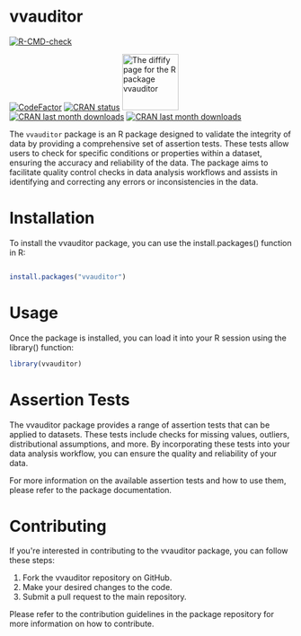 # vvauditor 

  <!-- badges: start -->
  [![R-CMD-check](https://github.com/vusaverse/vvauditor/actions/workflows/R-CMD-check.yaml/badge.svg)](https://github.com/vusaverse/vvauditor/actions/workflows/R-CMD-check.yaml)
  <!-- badges: end -->

[![CodeFactor](https://www.codefactor.io/repository/github/vusaverse/vvauditor/badge)](https://www.codefactor.io/repository/github/vusaverse/vvauditor)
[![CRAN status](https://www.r-pkg.org/badges/version/vvauditor)](https://CRAN.R-project.org/package=vvauditor/)
<a href="https://diffify.com/R/vvtableau" target="_blank"><img src="https://diffify.com/diffify-badge.svg" alt="The diffify page for the R package vvauditor" style="width: 100px; max-width: 100%;"></a>
[![CRAN last month downloads](https://cranlogs.r-pkg.org/badges/last-month/vvauditor?color=green/)](https://cran.r-project.org/package=vvauditor/)
[![CRAN last month downloads](https://cranlogs.r-pkg.org/badges/grand-total/vvauditor?color=green/)](https://cran.r-project.org/package=vvauditor/)

The `vvauditor` package is an R package designed to validate the integrity of data by providing a comprehensive set of assertion tests. These tests allow users to check for specific conditions or properties within a dataset, ensuring the accuracy and reliability of the data. The package aims to facilitate quality control checks in data analysis workflows and assists in identifying and correcting any errors or inconsistencies in the data.

# Installation

To install the vvauditor package, you can use the install.packages() function in R:

```r

install.packages("vvauditor")

```

# Usage

Once the package is installed, you can load it into your R session using the library() function:

```r
library(vvauditor)

```

# Assertion Tests

The vvauditor package provides a range of assertion tests that can be applied to datasets. These tests include checks for missing values, outliers, distributional assumptions, and more. By incorporating these tests into your data analysis workflow, you can ensure the quality and reliability of your data.

For more information on the available assertion tests and how to use them, please refer to the package documentation.


# Contributing

If you're interested in contributing to the vvauditor package, you can follow these steps:

1. Fork the vvauditor repository on GitHub.
2. Make your desired changes to the code.
3. Submit a pull request to the main repository.

Please refer to the contribution guidelines in the package repository for more information on how to contribute.
